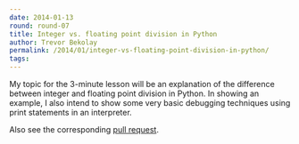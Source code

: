 ```yaml
---
date: 2014-01-13
round: round-07
title: Integer vs. floating point division in Python
author: Trevor Bekolay
permalink: /2014/01/integer-vs-floating-point-division-in-python/
tags:
---
```

My topic for the 3-minute lesson will be an explanation of the difference between integer and floating point division in Python. In showing an example, I also intend to show some very basic debugging techniques using print statements in an interpreter.

Also see the corresponding [pull request][1].

 [1]: https://github.com/swcarpentry/bc/pull/233
